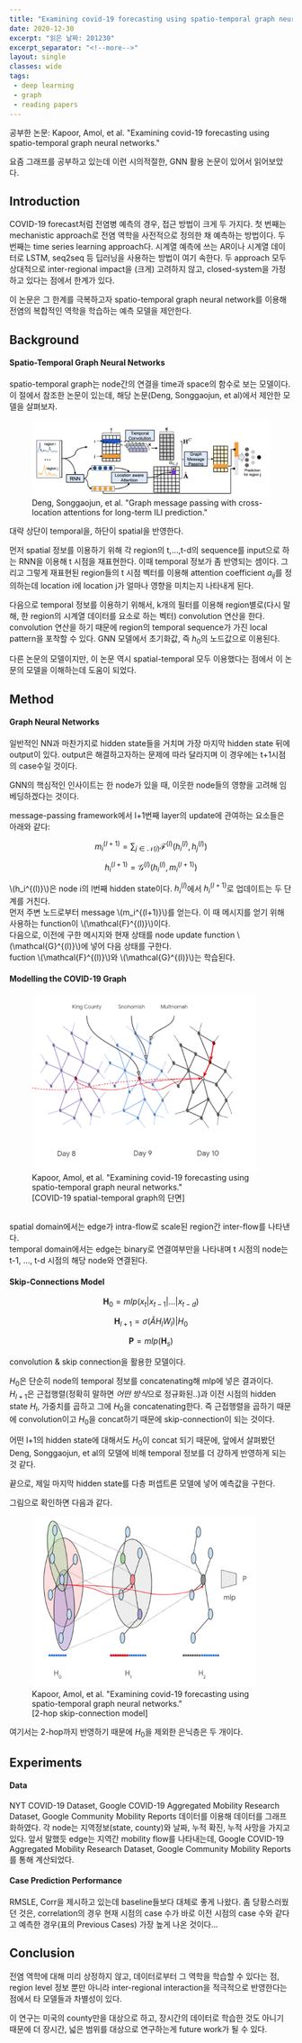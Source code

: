 ```yaml
---
title: "Examining covid-19 forecasting using spatio-temporal graph neural networks 논문 공부"
date: 2020-12-30
excerpt: "읽은 날짜: 201230"
excerpt_separator: "<!--more-->"
layout: single
classes: wide
tags: 
 - deep learning
 - graph
 - reading papers 
---
```



공부한 논문: Kapoor, Amol, et al. "Examining covid-19 forecasting using spatio-temporal graph neural networks."

요즘 그래프를 공부하고 있는데 이런 시의적절한, GNN 활용 논문이 있어서 읽어보았다.


## Introduction

COVID-19 forecast처럼 전염병 예측의 경우, 접근 방법이 크게 두 가지다. 첫 번째는 mechanistic approach로 전염 역학을 사전적으로 정의한 채 예측하는 방법이다. 두 번째는 time series learning approach다. 시계열 예측에 쓰는 AR이나 시계열 데이터로 LSTM, seq2seq 등 딥러닝을 사용하는 방법이 여기 속한다. 두 approach 모두 상대적으로 inter-regional impact을 (크게) 고려하지 않고, closed-system을 가정하고 있다는 점에서 한계가 있다. 

이 논문은 그 한계를 극복하고자 spatio-temporal graph neural network를 이용해 전염의 복합적인 역학을 학습하는 예측 모델을 제안한다. 



## Background
#### Spatio-Temporal Graph Neural Networks

spatio-temporal graph는 node간의 연결을 time과 space의 함수로 보는 모델이다. 이 절에서 참조한 논문이 있는데, 해당 논문(Deng, Songgaojun, et al)에서 제안한 모델을 살펴보자.


<figure class="align-center">
  <img src="https://raw.githubusercontent.com/wey709/wey709.github.io/master/_posts/assets/1230/fig1.png" alt=""> 
  <figcaption>Deng, Songgaojun, et al. "Graph message passing with cross-location attentions for long-term ILI prediction."
  </figcaption>
</figure>      
대략 상단이 temporal을, 하단이 spatial을 반영한다.

먼저 spatial 정보를 이용하기 위해 각 region의 t,...,t-d의 sequence를 input으로 하는 RNN을 이용해 t 시점을 재표현한다. 이때 temporal 정보가 좀 반영되는 셈이다. 그리고 그렇게 재표현된 region들의 t 시점 벡터를 이용해 attention coefficient $a_{ij}$를 정의하는데 location i에 location j가 얼마나 영향을 미치는지 나타내게 된다.

다음으로 temporal 정보를 이용하기 위해서, k개의 필터를 이용해 region별로(다시 말해, 한 region의 시계열 데이터를 요소로 하는 벡터) convolution 연산을 한다. convolution 연산을 하기 때문에 region의 temporal sequence가 가진 local pattern을 포착할 수 있다. GNN 모델에서 초기화값, 즉 $h_0$의 노드값으로 이용된다.

다른 논문의 모델이지만, 이 논문 역시 spatial-temporal 모두 이용했다는 점에서 이 논문의 모델을 이해하는데 도움이 되었다. 


## Method
#### Graph Neural Networks

일반적인 NN과 마찬가지로 hidden state들을 거치며 가장 마지막 hidden state 뒤에 output이 있다. output은 해결하고자하는 문제에 따라 달라지며 이 경우에는 t+1시점의 case수일 것이다. 

GNN의 핵심적인 인사이트는 한 node가 있을 때, 이웃한 node들의 영향을 고려해 임베딩하겠다는 것이다.

message-passing framework에서 l+1번째 layer의 update에 관여하는 요소들은 아래와 같다:

$$m_i^{(l+1)} = \sum_{j\in\mathcal{N}(i)} \mathcal{F}^{(l)}(h_i^{(l)},h_j^{(l)})$$

$$h_i^{(l+1)} = \mathcal{G}^{(l)}(h_i^{(l)},m_i^{(l+1)})$$

\\(h_i^{(l)}\\)은 node i의 l번째 hidden state이다. $h_i^{(l)}$에서 $h_i^{(l+1)}$로 업데이트는 두 단계를 거친다.  
먼저 주변 노드로부터 message \\(m_i^{(l+1)}\\)를 얻는다. 이 때 메시지를 얻기 위해 사용하는 function이 \\(\mathcal{F}^{(l)}\\)이다.  
다음으로, 이전에 구한 메시지와 현재 상태를 node update function \\(\mathcal{G}^{(l)}\\)에 넣어 다음 상태를 구한다.  
fuction \\(\mathcal{F}^{(l)}\\)와 \\(\mathcal{G}^{(l)}\\)는 학습된다.


#### Modelling the COVID-19 Graph


<figure class="align-center" style="width: 400px">
  <img src="https://raw.githubusercontent.com/wey709/wey709.github.io/master/_posts/assets/1230/fig2.png" alt=""> 
  <figcaption>Kapoor, Amol, et al. "Examining covid-19 forecasting using spatio-temporal graph neural networks." <br>[COVID-19 spatial-temporal graph의 단면]<br/>
  </figcaption>
</figure> 

<br>spatial domain에서는 edge가 intra-flow로 scale된 region간 inter-flow를 나타낸다.<br/> temporal domain에서는 edge는 binary로 연결여부만을 나타내며 t 시점의 node는 t-1, ..., t-d 시점의 해당 node와 연결된다.


#### Skip-Connections Model


$$\mathbf{H}_0 = mlp(x_t|x_{t-1}|...|x_{t-d})$$

$$\mathbf{H}_{l+1} = \sigma(\hat{A}H_lW_l) | H_0 $$

$$\mathbf{P} = mlp(\mathbf{H}_s) $$



convolution & skip connection을 활용한 모델이다.  

$H_0$은 단순히 node의 temporal 정보를 concatenating해 mlp에 넣은 결과이다.  
$H_{l+1}$은 근접행렬(정확히 말하면 *어떤 방식*으로 정규화된..)과 이전 시점의 hidden state $H_l$, 가중치를 곱하고 그에 $H_0$을 concatenating한다. 즉 근접행렬을 곱하기 때문에 convolution이고 $H_0$을 concat하기 때문에 skip-connection이 되는 것이다.

어떤 l+1의 hidden state에 대해서도 $H_0$이 concat 되기 때문에, 앞에서 살펴봤던 Deng, Songgaojun, et al의 모델에 비해 temporal 정보를 더 강하게 반영하게 되는 것 같다.

끝으로, 제일 마지막 hidden state를 다층 퍼셉트론 모델에 넣어 예측값을 구한다.

그림으로 확인하면 다음과 같다.


<figure class="align-center" style="width: 400px">
  <img src="https://raw.githubusercontent.com/wey709/wey709.github.io/master/_posts/assets/1230/fig3.png" alt=""> 
  <figcaption>Kapoor, Amol, et al. "Examining covid-19 forecasting using spatio-temporal graph neural networks." <br>[2-hop skip-connection model] <br/>
  </figcaption>
</figure> 

여기서는 2-hop까지 반영하기 때문에 $H_0$을 제외한 은닉층은 두 개이다.


## Experiments
#### Data

NYT COVID-19 Dataset, Google COVID-19 Aggregated Mobility Research Dataset, Google Community Mobility Reports 데이터를 이용해 데이터를 그래프화하였다. 
각 node는 지역정보(state, county)와 날짜, 누적 확진, 누적 사망을 가지고 있다. 앞서 말했듯 edge는 지역간 mobility flow를 나타내는데, Google COVID-19 Aggregated Mobility Research Dataset, Google Community Mobility Reports를 통해 계산되었다.

#### Case Prediction Performance

RMSLE, Corr을 제시하고 있는데 baseline들보다 대체로 좋게 나왔다.
좀 당황스러웠던 것은, correlation의 경우 현재 시점의 case 수가 바로 이전 시점의 case 수와 같다고 예측한 경우(표의 Previous Cases) 가장 높게 나온 것이다...


## Conclusion
전염 역학에 대해 미리 상정하지 않고, 데이터로부터 그 역학을 학습할 수 있다는 점, region level 정보 뿐만 아니라 inter-regional interaction을 적극적으로 반영한다는 점에서 타 모델들과 차별성이 있다.

이 연구는 미국의 county만을 대상으로 하고, 장시간의 데이터로 학습한 것도 아니기 때문에 더 장시간, 넓은 범위를 대상으로 연구하는게 future work가 될 수 있다.